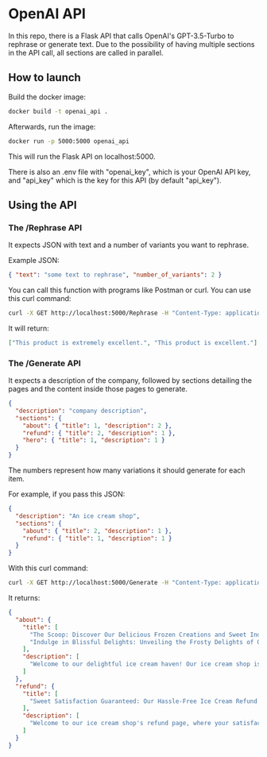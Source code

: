 # OpenAI API

In this repo, there is a Flask API that calls OpenAI's GPT-3.5-Turbo to rephrase or generate text. Due to the possibility of having multiple sections in the API call, all sections are called in parallel.

## How to launch

Build the docker image:

```bash
docker build -t openai_api .
```

Afterwards, run the image:

```bash
docker run -p 5000:5000 openai_api
```

This will run the Flask API on localhost:5000.

There is also an .env file with "openai_key", which is your OpenAI API key, and "api_key" which is the key for this API (by default "api_key").

## Using the API

### The /Rephrase API

It expects JSON with text and a number of variants you want to rephrase.

Example JSON:

```json
{ "text": "some text to rephrase", "number_of_variants": 2 }
```

You can call this function with programs like Postman or curl. You can use this curl command:

```bash
curl -X GET http://localhost:5000/Rephrase -H "Content-Type: application/json" -H "Authorization: Bearer api_key" --data "{\"text\": \"This product is very very good \", \"number_of_variants\":2}"
```

It will return:

```json
["This product is extremely excellent.", "This product is excellent."]
```

### The /Generate API

It expects a description of the company, followed by sections detailing the pages and the content inside those pages to generate.

```json
{
  "description": "company description",
  "sections": {
    "about": { "title": 1, "description": 2 },
    "refund": { "title": 2, "description": 1 },
    "hero": { "title": 1, "description": 1 }
  }
}
```

The numbers represent how many variations it should generate for each item.

For example, if you pass this JSON:

```json
{
  "description": "An ice cream shop",
  "sections": {
    "about": { "title": 2, "description": 1 },
    "refund": { "title": 1, "description": 1 }
  }
}
```

With this curl command:

```bash
curl -X GET http://localhost:5000/Generate -H "Content-Type: application/json" -H "Authorization: Bearer api_key" --data "{\"description\": \"An ice cream shop \", \"sections\":{ \"about\": {\"title\":2, \"description\":1}, \"refund\":{\"title\":1, \"description\":1} } } "
```

It returns:

```json
{
  "about": {
    "title": [
      "The Scoop: Discover Our Delicious Frozen Creations and Sweet Indulgences",
      "Indulge in Blissful Delights: Unveiling the Frosty Delights of Our Artisanal Ice Cream Shop"
    ],
    "description": [
      "Welcome to our delightful ice cream haven! Our ice cream shop is a dreamy paradise for all ice cream enthusiasts. Indulge in our handcrafted frozen treats that will transport your taste buds to a world of pure bliss. Each scoop is made with love and passion, using only the finest ingredients, ensuring the smoothest, creamiest ice cream experience. From classic flavors to exotic creations, there's something to satisfy every craving. With our charming ambiance and friendly service, we aim to create unforgettable moments and spread joy one scoop at a time. Come and join us for a delightful journey through the wonders of ice cream."
    ]
  },
  "refund": {
    "title": [
      "Sweet Satisfaction Guaranteed: Our Hassle-Free Ice Cream Refund Policy"
    ],
    "description": [
      "Welcome to our ice cream shop's refund page, where your satisfaction is our top priority! We understand that sometimes things don't go as planned, and we're here to make it right. If you're not 100% satisfied with your ice cream experience, we offer a hassle-free refund process. Simply reach out to our friendly team within [X] days of your purchase, and we'll gladly assist you. Whether it's an issue with the flavor, texture, or any other concern, we're committed to ensuring that every scoop brings a smile to your face. Your happiness is the cherry on top of our ice cream!"
    ]
  }
}
```
